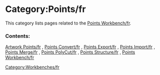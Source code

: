 # Category:Points/fr
This category lists pages related to the [Points Workbench/fr](Points_Workbench/fr.md).

### Contents:

[Artwork Points/fr](Artwork_Points/fr.md) , [Points Convert/fr](Points_Convert/fr.md) , [Points Export/fr](Points_Export/fr.md) , [Points Import/fr](Points_Import/fr.md) , [Points Merge/fr](Points_Merge/fr.md) , [Points PolyCut/fr](Points_PolyCut/fr.md) , [Points Structure/fr](Points_Structure/fr.md) , [Points Workbench/fr](Points_Workbench/fr.md)

[Category:Workbenches/fr](Category:Workbenches/fr.md)
